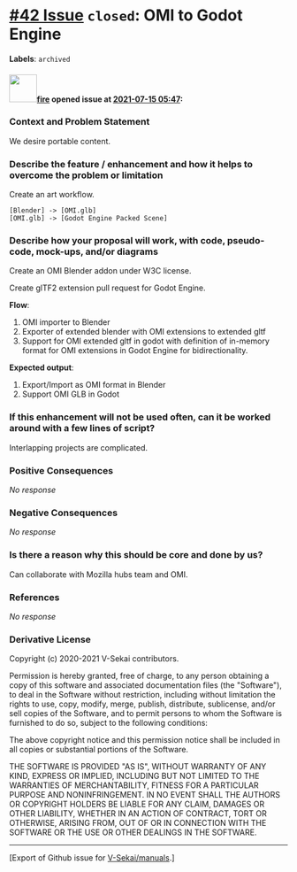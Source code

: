 # [\#42 Issue](https://github.com/V-Sekai/manuals/issues/42) `closed`: OMI to Godot Engine
**Labels**: `archived`


#### <img src="https://avatars.githubusercontent.com/u/32321?u=c2e06a3d2b49a467aa907e54aa259516440267cc&v=4" width="50">[fire](https://github.com/fire) opened issue at [2021-07-15 05:47](https://github.com/V-Sekai/manuals/issues/42):

### Context and Problem Statement

We desire portable content.

### Describe the feature / enhancement and how it helps to overcome the problem or limitation


Create an art workflow. 

```nomnoml
[Blender] -> [OMI.glb]
[OMI.glb] -> [Godot Engine Packed Scene]
```


### Describe how your proposal will work, with code, pseudo-code, mock-ups, and/or diagrams

Create an OMI Blender addon under W3C license.

Create glTF2 extension pull request for Godot Engine.

**Flow**:

1. OMI importer to Blender
3. Exporter of extended blender with OMI extensions to extended gltf
4. Support for OMI extended gltf in godot with definition of in-memory format for OMI extensions in Godot Engine for bidirectionality.


**Expected output**:

1. Export/Import as OMI format in Blender
3. Support OMI GLB in Godot

### If this enhancement will not be used often, can it be worked around with a few lines of script?


Interlapping projects are complicated.


### Positive Consequences

_No response_

### Negative Consequences

_No response_

### Is there a reason why this should be core and done by us?

Can collaborate with Mozilla hubs team and OMI.


### References

_No response_

### Derivative License

Copyright (c) 2020-2021 V-Sekai contributors.

Permission is hereby granted, free of charge, to any person obtaining a copy
of this software and associated documentation files (the "Software"), to deal
in the Software without restriction, including without limitation the rights
to use, copy, modify, merge, publish, distribute, sublicense, and/or sell
copies of the Software, and to permit persons to whom the Software is
furnished to do so, subject to the following conditions:

The above copyright notice and this permission notice shall be included in all
copies or substantial portions of the Software.

THE SOFTWARE IS PROVIDED "AS IS", WITHOUT WARRANTY OF ANY KIND, EXPRESS OR
IMPLIED, INCLUDING BUT NOT LIMITED TO THE WARRANTIES OF MERCHANTABILITY,
FITNESS FOR A PARTICULAR PURPOSE AND NONINFRINGEMENT. IN NO EVENT SHALL THE
AUTHORS OR COPYRIGHT HOLDERS BE LIABLE FOR ANY CLAIM, DAMAGES OR OTHER
LIABILITY, WHETHER IN AN ACTION OF CONTRACT, TORT OR OTHERWISE, ARISING FROM,
OUT OF OR IN CONNECTION WITH THE SOFTWARE OR THE USE OR OTHER DEALINGS IN THE
SOFTWARE.





-------------------------------------------------------------------------------



[Export of Github issue for [V-Sekai/manuals](https://github.com/V-Sekai/manuals).]
